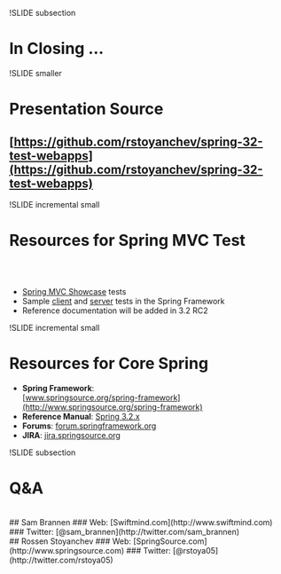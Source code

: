 !SLIDE subsection
# In Closing ...

!SLIDE smaller
# Presentation Source

## [https://github.com/rstoyanchev/spring-32-test-webapps](https://github.com/rstoyanchev/spring-32-test-webapps)

!SLIDE incremental small
# Resources for Spring MVC Test
<br><br>
* [Spring MVC Showcase](https://github.com/SpringSource/spring-mvc-showcase/tree/master/src/test/java/org/springframework/samples/mvc) tests
* Sample [client](https://github.com/SpringSource/spring-framework/tree/master/spring-test-mvc/src/test/java/org/springframework/test/web/mock/client/samples) and [server](https://github.com/SpringSource/spring-framework/tree/master/spring-test-mvc/src/test/java/org/springframework/test/web/mock/servlet/samples) tests in the Spring Framework 
* Reference documentation will be added in 3.2 RC2

!SLIDE incremental small
# Resources for Core Spring
* __Spring Framework__:<br />[www.springsource.org/spring-framework](http://www.springsource.org/spring-framework)
* __Reference Manual__: [Spring 3.2.x](http://static.springsource.org/spring/docs/3.2.x/spring-framework-reference/html/)
* __Forums__: [forum.springframework.org](http://forum.springframework.org)
* __JIRA__: [jira.springsource.org](https://jira.springsource.org)

!SLIDE subsection
# Q&A
<br />
## Sam Brannen
### Web: [Swiftmind.com](http://www.swiftmind.com)
### Twitter: [@sam_brannen](http://twitter.com/sam_brannen)
<br />
## Rossen Stoyanchev
### Web: [SpringSource.com](http://www.springsource.com)
### Twitter: [@rstoya05](http://twitter.com/rstoya05)
